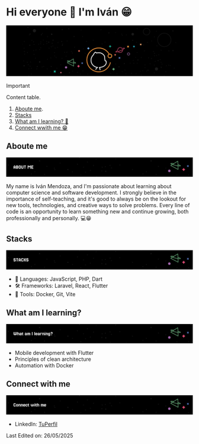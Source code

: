 # Hi everyone 👋 I'm Iván 😁

![Mi banner](assets/banner_perfil_github.png)

> [!IMPORTANT]
> Content table.
> 1. [Aboute me](#about-me).
> 2. [Stacks](#stacks)
> 3. [What am I learning? 🧠](#Connect-with-me)
> 4. [Connect wwith me 😁](#Connect-with-me)


## Aboute me

![About me](assets/banner_about_me.png)

My name is Iván Mendoza, and I'm passionate about learning about computer science and software development. I strongly believe in the importance of self-teaching, and it's good to always be on the lookout for new tools, technologies, and creative ways to solve problems. Every line of code is an opportunity to learn something new and continue growing, both professionally and personally. 💻😁


## Stacks

![Stacks](assets/stacks.png)

- 🔭 Languages: JavaScript, PHP, Dart
- 🛠️ Frameworks: Laravel, React, Flutter
- 🧰 Tools: Docker, Git, Vite

## What am I learning?

![What am I learning](assets/learning.png)

- Mobile development with Flutter
- Principles of clean architecture
- Automation with Docker


## Connect with me

![What am I learning](assets/connect_with_me.png)

- LinkedIn: [TuPerfil](https://www.linkedin.com/in/iv%C3%A1n-mendoza-565910201/)

Last Edited on: 26/05/2025


<!--
**IvanMendozaL/IvanMendozaL** is a ✨ _special_ ✨ repository because its `README.md` (this file) appears on your GitHub profile.

Here are some ideas to get you started:

- 🔭 I’m currently working on ...
- 🌱 I’m currently learning ...
- 👯 I’m looking to collaborate on ...
- 🤔 I’m looking for help with ...
- 💬 Ask me about ...
- 📫 How to reach me: ...
- 😄 Pronouns: ...
- ⚡ Fun fact: ...
-->
